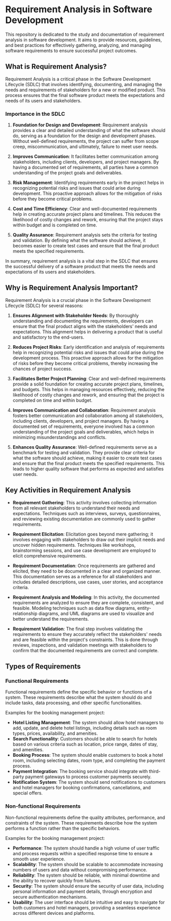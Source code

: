 # Requirement Analysis in Software Development

This repository is dedicated to the study and documentation of requirement analysis in software development.
It aims to provide resources, guidelines, and best practices for effectively gathering, analyzing, and managing software
requirements to ensure successful project outcomes.

## What is Requirement Analysis?

Requirement Analysis is a critical phase in the Software Development Lifecycle (SDLC) that involves identifying, documenting,
and managing the needs and requirements of stakeholders for a new or modified product. This process ensures that the final software
product meets the expectations and needs of its users and stakeholders.

### Importance in the SDLC

1. **Foundation for Design and Development**: Requirement analysis provides a clear and detailed understanding of what the software
should do, serving as a foundation for the design and development phases. Without well-defined requirements, the project can suffer
from scope creep, miscommunication, and ultimately, failure to meet user needs.

2. **Improves Communication**: It facilitates better communication among stakeholders, including clients, developers, and project
managers. By having a documented set of requirements, all parties have a common understanding of the project goals and deliverables.

3. **Risk Management**: Identifying requirements early in the project helps in recognizing potential risks and issues that could
arise during development. This proactive approach allows for the mitigation of risks before they become critical problems.

4. **Cost and Time Efficiency**: Clear and well-documented requirements help in creating accurate project plans and timelines.
This reduces the likelihood of costly changes and rework, ensuring that the project stays within budget and is completed on time.

5. **Quality Assurance**: Requirement analysis sets the criteria for testing and validation. By defining what the software should
achieve, it becomes easier to create test cases and ensure that the final product meets the specified requirements.

In summary, requirement analysis is a vital step in the SDLC that ensures the successful delivery of a software product that meets the
needs and expectations of its users and stakeholders.

## Why is Requirement Analysis Important?

Requirement Analysis is a crucial phase in the Software Development Lifecycle (SDLC) for several reasons:

1. **Ensures Alignment with Stakeholder Needs**: By thoroughly understanding and documenting the requirements, developers can
ensure that the final product aligns with the stakeholders' needs and expectations. This alignment helps in delivering a product that
is useful and satisfactory to the end-users.

2. **Reduces Project Risks**: Early identification and analysis of requirements help in recognizing potential risks and issues that
could arise during the development process. This proactive approach allows for the mitigation of risks before they become critical
problems, thereby increasing the chances of project success.

3. **Facilitates Better Project Planning**: Clear and well-defined requirements provide a solid foundation for creating accurate
project plans, timelines, and budgets. This helps in managing resources effectively, reducing the likelihood of costly changes and
rework, and ensuring that the project is completed on time and within budget.

4. **Improves Communication and Collaboration**: Requirement analysis fosters better communication and collaboration among all
stakeholders, including clients, developers, and project managers. By having a documented set of requirements, everyone involved
has a common understanding of the project goals and deliverables, which helps in minimizing misunderstandings and conflicts.

5. **Enhances Quality Assurance**: Well-defined requirements serve as a benchmark for testing and validation. They provide clear
criteria for what the software should achieve, making it easier to create test cases and ensure that the final product meets the
specified requirements. This leads to higher quality software that performs as expected and satisfies user needs.

## Key Activities in Requirement Analysis

- **Requirement Gathering**: This activity involves collecting information from all relevant stakeholders to understand their needs
and expectations. Techniques such as interviews, surveys, questionnaires, and reviewing existing documentation are commonly used to
gather requirements.

- **Requirement Elicitation**: Elicitation goes beyond mere gathering; it involves engaging with stakeholders to draw out their
implicit needs and uncover hidden requirements. Techniques like workshops, brainstorming sessions, and use case development are
employed to elicit comprehensive requirements.

- **Requirement Documentation**: Once requirements are gathered and elicited, they need to be documented in a clear and organized manner.
This documentation serves as a reference for all stakeholders and includes detailed descriptions, use cases, user stories, and acceptance
criteria.

- **Requirement Analysis and Modeling**: In this activity, the documented requirements are analyzed to ensure they are complete,
consistent, and feasible. Modeling techniques such as data flow diagrams, entity-relationship diagrams, and UML diagrams are used to
visualize and better understand the requirements.

- **Requirement Validation**: The final step involves validating the requirements to ensure they accurately reflect the stakeholders'
needs and are feasible within the project's constraints. This is done through reviews, inspections, and validation meetings with
stakeholders to confirm that the documented requirements are correct and complete.

## Types of Requirements

### Functional Requirements

Functional requirements define the specific behavior or functions of a system. These requirements describe what the system should do
and include tasks, data processing, and other specific functionalities.

Examples for the booking management project:

- **Hotel Listing Management**: The system should allow hotel managers to add, update, and delete hotel listings, including details such as room types, prices, availability, and amenities.
- **Search Functionality**: Customers should be able to search for hotels based on various criteria such as location, price range, dates of stay, and amenities.
- **Booking Process**: The system should enable customers to book a hotel room, including selecting dates, room type, and completing the payment process.
- **Payment Integration**: The booking service should integrate with third-party payment gateways to process customer payments securely.
- **Notification System**: The system should send notifications to customers and hotel managers for booking confirmations, cancellations, and special offers.

### Non-functional Requirements

Non-functional requirements define the quality attributes, performance, and constraints of the system. These requirements describe how the system performs a function rather than the specific behaviors.

Examples for the booking management project:

- **Performance**: The system should handle a high volume of user traffic and process requests within a specified response time to ensure a smooth user experience.
- **Scalability**: The system should be scalable to accommodate increasing numbers of users and data without compromising performance.
- **Reliability**: The system should be reliable, with minimal downtime and the ability to recover quickly from failures.
- **Security**: The system should ensure the security of user data, including personal information and payment details, through encryption and secure authentication mechanisms.
- **Usability**: The user interface should be intuitive and easy to navigate for both customers and hotel managers, providing a seamless experience across different devices and platforms.

